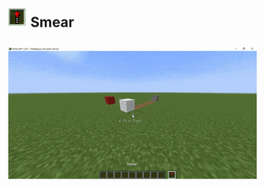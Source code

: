 <div style="display: flex; align-items: center;">
    <img src="img\Smear.png" alt="Stack Icon" width="35" height="35" style="margin-right: 10px;">
    <h1>Smear</h1>
</div>

![Alt text](img/Smear-min.gif)